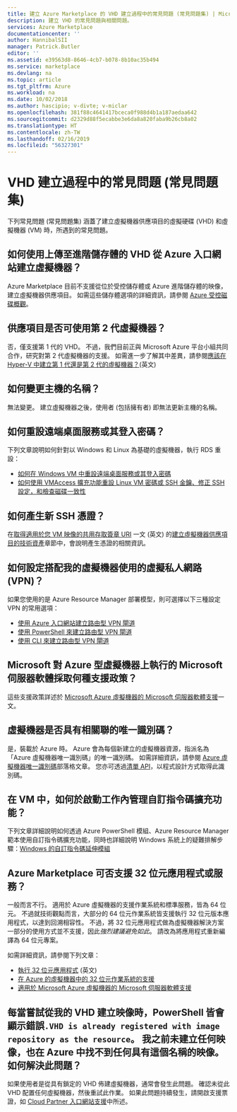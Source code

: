 ```yaml
---
title: 建立 Azure Marketplace 的 VHD 建立過程中的常見問題 (常見問題集) | Microsoft Docs
description: 建立 VHD 的常見問題與相關問題。
services: Azure Marketplace
documentationcenter: ''
author: HannibalSII
manager: Patrick.Butler
editor: ''
ms.assetid: e39563d8-8646-4cb7-b078-8b10ac35b494
ms.service: marketplace
ms.devlang: na
ms.topic: article
ms.tgt_pltfrm: Azure
ms.workload: na
ms.date: 10/02/2018
ms.author: hascipio; v-divte; v-miclar
ms.openlocfilehash: 381f88c4641417bceca0f988d4b1a187aedaa642
ms.sourcegitcommit: d2329d88f5ecabbe3e6da8a820faba9b26cb8a02
ms.translationtype: HT
ms.contentlocale: zh-TW
ms.lasthandoff: 02/16/2019
ms.locfileid: "56327301"
---
```

# <a name="common-issues-during-vhd-creation-faq"></a>VHD 建立過程中的常見問題 (常見問題集)

下列常見問題 (常見問題集) 涵蓋了建立虛擬機器供應項目的虛擬硬碟 (VHD) 和虛擬機器 (VM) 時，所遇到的常見問題。 

## <a name="how-do-you-create-a-vm-from-the-azure-portal-using-the-vhd-that-is-uploaded-to-premium-storage"></a>如何使用上傳至進階儲存體的 VHD 從 Azure 入口網站建立虛擬機器？

Azure Marketplace 目前不支援從位於受控儲存體或 Azure 進階儲存體的映像，建立虛擬機器供應項目。  如需這些儲存體選項的詳細資訊，請參閱 [Azure 受控磁碟概觀](https://docs.microsoft.com/azure/virtual-machines/windows/managed-disks-overview)。


## <a name="can-you-use-generation-2-vms-for-offers"></a>供應項目是否可使用第 2 代虛擬機器？

否，僅支援第 1 代的 VHD。  不過，我們目前正與 Microsoft Azure 平台小組共同合作，研究對第 2 代虛擬機器的支援。  如需進一步了解其中差異，請參閱[應該在 Hyper-V 中建立第 1 代還是第 2 代的虛擬機器？](https://docs.microsoft.com/windows-server/virtualization/hyper-v/plan/should-i-create-a-generation-1-or-2-virtual-machine-in-hyper-v)(英文)


## <a name="how-do-you-change-the-name-of-the-host"></a>如何變更主機的名稱？

無法變更。  建立虛擬機器之後，使用者 (包括擁有者) 即無法更新主機的名稱。


## <a name="how-do-you-reset-the-remote-desktop-service-or-its-sign-in-password"></a>如何重設遠端桌面服務或其登入密碼？

下列文章說明如何針對以 Windows 和 Linux 為基礎的虛擬機器，執行 RDS 重設：   

- [如何在 Windows VM 中重設遠端桌面服務或其登入密碼](https://azure.microsoft.com/documentation/articles/virtual-machines-windows-reset-rdp/)
- [如何使用 VMAccess 擴充功能重設 Linux VM 密碼或 SSH 金鑰、修正 SSH 設定，和檢查磁碟一致性](https://azure.microsoft.com/documentation/articles/virtual-machines-linux-classic-reset-access/)


## <a name="how-do-you-generate-new-ssh-certificates"></a>如何產生新 SSH 憑證？

在[取得適用於您 VM 映像的共用存取簽章 URI](./cpp-get-sas-uri.md) 一文 (英文) 的[建立虛擬機器供應項目的技術資產](./cpp-create-technical-assets.md)章節中，會說明產生憑證的相關資訊。


## <a name="how-do-you-configure-a-virtual-private-network-vpn-to-work-with-my-vms"></a>如何設定搭配我的虛擬機器使用的虛擬私人網路 (VPN)？

如果您使用的是 Azure Resource Manager 部署模型，則可選擇以下三種設定 VPN 的常用選項：
- [使用 Azure 入口網站建立路由型 VPN 閘道](https://docs.microsoft.com/azure/vpn-gateway/create-routebased-vpn-gateway-portal)
- [使用 PowerShell 來建立路由型 VPN 閘道](https://docs.microsoft.com/azure/vpn-gateway/create-routebased-vpn-gateway-powershell)
- [使用 CLI 來建立路由型 VPN 閘道](https://docs.microsoft.com/azure/vpn-gateway/create-routebased-vpn-gateway-cli)


## <a name="what-are-microsoft-support-policies-for-running-microsoft-server-software-on-azure-based-vms"></a>Microsoft 對 Azure 型虛擬機器上執行的 Microsoft 伺服器軟體採取何種支援政策？

這些支援政策詳述於 [Microsoft Azure 虛擬機器的 Microsoft 伺服器軟體支援](https://support.microsoft.com/help/2721672/microsoft-server-software-support-for-microsoft-azure-virtual-machines)一文。


## <a name="do-virtual-machines-have-unique-identifiers-associated-with-them"></a>虛擬機器是否具有相關聯的唯一識別碼？

是，裝載於 Azure 時。  Azure 會為每個新建立的虛擬機器資源，指派名為「Azure 虛擬機器唯一識別碼」的唯一識別碼。  如需詳細資訊，請參閱 [Azure 虛擬機器唯一識別碼](https://blogs.msdn.microsoft.com/wasimbloch/2016/10/20/azure-virtual-machine-unique-id/)部落格文章。  您亦可透過[清單 API](https://docs.microsoft.com/rest/api/compute/virtualmachines/list)，以程式設計方式取得此識別碼。


## <a name="in-a-vm-how-do-you-manage-the-custom-script-extension-in-the-startup-task"></a>在 VM 中，如何於啟動工作內管理自訂指令碼擴充功能？

下列文章詳細說明如何透過 Azure PowerShell 模組、Azure Resource Manager 範本使用自訂指令碼擴充功能，同時也詳細說明 Windows 系統上的疑難排解步驟：[Windows 的自訂指令碼延伸模組](https://azure.microsoft.com/documentation/articles/virtual-machines-windows-extensions-customscript/)


## <a name="are-32-bit-applications-or-services-supported-in-the-azure-marketplace"></a>Azure Marketplace 可否支援 32 位元應用程式或服務？

一般而言不行。  適用於 Azure 虛擬機器的支援作業系統和標準服務，皆為 64 位元。  不過就技術觀點而言，大部分的 64 位元作業系統皆支援執行 32 位元版本應用程式，以達到回溯相容性。  不過，將 32 位元應用程式做為虛擬機器解決方案一部分的使用方式並不支援，因此*強烈建議避免如此*。  請改為將應用程式重新編譯為 64 位元專案。

如需詳細資訊，請參閱下列文章：
- [執行 32 位元應用程式](https://docs.microsoft.com/windows/desktop/WinProg64/running-32-bit-applications) (英文)
- [在 Azure 的虛擬機器中的 32 位元作業系統的支援](https://support.microsoft.com/help/4021388/support-for-32-bit-operating-systems-in-azure-virtual-machines)
- [適用於 Microsoft Azure 虛擬機器的 Microsoft 伺服器軟體支援](https://support.microsoft.com/help/2721672/microsoft-server-software-support-for-microsoft-azure-virtual-machines)


## <a name="every-time-i-try-to-create-an-image-from-my-vhds-i-get-the-error-vhd-is-already-registered-with-image-repository-as-the-resource-in-powershell-i-did-not-create-any-image-before-nor-did-i-find-any-image-with-this-name-in-azure-how-do-i-resolve-this-issue"></a>每當嘗試從我的 VHD 建立映像時，PowerShell 皆會顯示錯誤`.VHD is already registered with image repository as the resource`。 我之前未建立任何映像，也在 Azure 中找不到任何具有這個名稱的映像。 如何解決此問題？

如果使用者是從具有鎖定的 VHD 佈建虛擬機器，通常會發生此問題。  確認未從此 VHD 配置任何虛擬機器，然後重試此作業。  如果此問題持續發生，請開啟支援票證，如 [Cloud Partner 入口網站支援](https://docs.microsoft.com/azure/marketplace/cloud-partner-portal-orig/cloud-partner-portal-support-for-cloud-partner-portal)中所述。 

